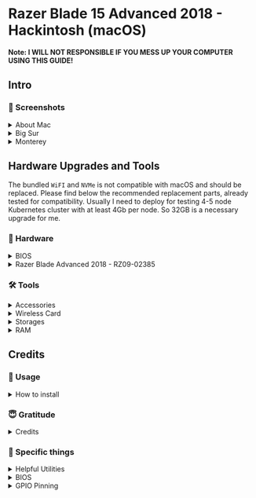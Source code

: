 # Razer Blade 15 Advanced 2018 - Hackintosh (macOS)

**Note: I WILL NOT RESPONSIBLE IF YOU MESS UP YOUR COMPUTER USING THIS GUIDE!**

## Intro

### 📸 Screenshots

<details>
<summary>About Mac</summary>

![About this Mac](_images/AboutMac.png)

</details>
<details>
<summary>Big Sur</summary>

<br>

![Big Sur](_images/BigSur.png)

</details>
<details>
<summary>Monterey</summary>

<br>

![Monterey]](_images/Monterey.png)

</details>

## Hardware Upgrades and Tools

The bundled `WiFI` and `NVMe` is not compatible with macOS and should be replaced. Please find below the recommended replacement parts, already tested for compatibility. Usually I need to deploy for testing 4-5 node Kubernetes cluster with at least 4Gb per node. So 32GB is a necessary upgrade for me.

### 📃 Hardware

<details>
<summary>BIOS</summary>

**This BIOS is actual only for Razer Blade 15 Advanced (2018)**

|               | Version          |
| ------------: | :--------------- |
|    `OpenCore` | 0.6.4 (RELEASE)  |
|    `Catalina` | 10.15.7 (19H114) |
|             - | -                |
|    `OpenCore` | 0.7.1 (RELEASE)  |
|     `Big Sur` | 11.5.1 (20G80)   |
|`Monterey Beta`| 12.0  (21A5294g) |
| `System BIOS` | 1.08             |
|       `EC FW` | 1.02             |
|      `MCU FW` | 1.00.00.00       |

</details>
<details>
<summary>Razer Blade Advanced 2018 - RZ09-02385</summary>

<br>

|                  | Specifications                                                                  | macOS 11 Big Sur Compatibility                                                                                                                                                                                                                      |
| ---------------: | :------------------------------------------------------------------------------ | :-------------------------------------------------------------------------------------------------------------------------------------------------------------------------------------------------------------------------------------------------- |
|        `Chipset` | Mobile Intel HM370                                                              | No issues                                                                                                                                                                                                                                           |
|            `CPU` | Intel Core i7-8750H processor, 6 Cores / 12 Threads, 2.2GHz / 4.1GHz, 9MB Cache | No issues                                                                                                                                                                                                                                           |
|         `Memory` | 16GB dual-channel DDR4-2667MHz, up to 32GB                                      | No issues                                                                                                                                                                                                                                           |
|            `GPU` | Intel UHD Graphics 630                                                          | No issues                                                                                                                                                                                                                                           |
|           `dGPU` | Nvidia 1060 Max-Q (6GB GDDR5 VRAM)                                              | Nvidia Drivers absent for Catalina. ACPI should be patched to disable dGPU                                                                                                                                                                          |
|        `Storage` | Samsung SM961 256GB NVMe M.2                                                    | No issues                                                                                                                                                                                                                                           |
|         `Screen` | 15.6" Full HD 60Hz, 1920 x 1080 IPS                                             | No issues                                                                                                                                                                                                                                           |
|         `Webcam` | Windows Hello built-in IR HD webcam (1MP / 720P)                                | No issues. Windows Hello is not supported in macOS                                                                                                                                                                                                  |
|           `WiFi` | Intel Wireless-AC 9560NGW                                                       | No issues, using [itlwm.kext](https://github.com/OpenIntelWireless/itlwm/releases) and [Heliport](https://github.com/OpenIntelWireless/HeliPort/releases). I've replaced with DW1820A (BCM94350)                                                    |
| `Input & Output` | USB 3.1 Gen 1 (USB-A) x3                                                        | No issues                                                                                                                                                                                                                                           |
|                - | Thunderbolt 3 (USB-C)                                                           | No issues                                                                                                                                                                                                                                           |
|                - | HDMI 2.0B                                                                       | HDMI connected directly to Nvidia GPU and will not work in macOS                                                                                                                                                                                    |
|                - | Mini DisplayPort 1.4                                                            | Mini DisplayPort connected directly to Nvidia GPU and will not work in macOS                                                                                                                                                                        |
|     `Soundboard` | Realtek ALC298                                                                  | No issues. ACPI patch should be added to solve sleep issue                                                                                                                                                                                          |
|        `Battery` | 80Wh                                                                            | About 3-5h after proper Power Management configuration. ACPI should be patched to enable battery stats                                                                                                                                              |
|       `Keyboard` | Per-key RGB powered by Razer Chroma N-Key rollover backlit                      | No issues. Original Razer Chroma software absent for macOS. Many thanks to [BlvckBytes](https://github.com/BlvckBytes) for [MenuBar app](https://github.com/BlvckBytes/RazerControl/releases) to control Razer Blade keyboard and logo RGB lighting |
|       `Touchpad` | Precision Glass                                                                 | No issues. ACPI should be patched to enable trackpad                                                                                                                                                                                                |
|     `Dimensions` | 17.8mm x 235mm x 355mm                                                          | -                                                                                                                                                                                                                                                   |
|         `Weight` | 2.21 kg                                                                         | ACPI patches will not help with this.                                                                                                                                                                                                               |
|          `Power` | 230W power adapter                                                              | -                                                                                                                                                                                                                                                   |

</details>

### 🛠 Tools

<details>
<summary>Accessories</summary>

<br>

|                              Accessories | Description                                                      | Amazon URL                                                                                                                                                                                                                                                                                                                                              |
| ---------------------------------------: | :--------------------------------------------------------------- | :------------------------------------------------------------------------------------------------------------------------------------------------------------------------------------------------------------------------------------------------------------------------------------------------------------------------------------------------------ |
|                              `USB mouse` | Trackpad will be unavailable during macOS installation procedure | [Amazon](https://www.amazon.com/AmazonBasics-3-Button-Wired-Mouse-Black/dp/B005EJH6RW/ref=sr_1_3?keywords=amazon+basic+mouse&qid=1561714362&s=gateway&sr=8-3)                                                                                                                                                                                           |
| `USB storage` with at least 16GB storage | Installation USB media                                           | [Amazon](https://www.amazon.com/gp/product/B076GXJJRD/ref=ppx_yo_dt_b_asin_title_o03_s00?ie=UTF8&psc=1)                                                                                                                                                                                                                                                 |
|                   `USB-A to USB-C cable` | For USB ports detection procedure                                | [Amazon](https://www.amazon.com/AmazonBasics-Type-C-Gen1-Female-Adapter/dp/B01GGKYXVE/ref=pd_hpb_a2a_sims_6/130-2479265-2893400?_encoding=UTF8&pd_rd_i=B01GGKYYT0&pd_rd_r=54b9f737-919c-11e9-b9d7-6915ce2a8dc3&pd_rd_w=j9bw6&pd_rd_wg=IVvh1&pf_rd_p=bfc589eb-d865-496f-a10b-5e00902c2113&pf_rd_r=G68JVK6HBAFKEDA75MYY&refRID=G68JVK6HBAFKEDA75MYY&th=1) |

</details>
<details>
<summary>Wireless Card</summary>

<br>

|               WiFi Module | Description                                                                                       | eBay or AliExpress URL                                                                                                                      | Confirmation                                                                                                                |
| ------------------------: | :------------------------------------------------------------------------------------------------ | :------------------------------------------------------------------------------------------------------------------------------------------ | :-------------------------------------------------------------------------------------------------------------------------- |
|     `BCM94352Z (DW-1560)` | Recommended. 2 antennas. No issues. Additional kext's are required. Easily to find for \$24-60 on | [eBay](https://www.ebay.com/sch/i.html?_from=R40&_nkw=BCM94352Z+DW-1560&_sacat=0&rt=nc&LH_BIN=1)                                            | [community](https://osxlatitude.com/forums/topic/11138-inventory-of-supportedunsupported-wireless-cards-2-sierra-catalina/) |
| `BCM943602BAED (DW-1830)` | 3 antennas. RBA have only 2. Works out of the box. About \$60-120 on AliExpress                   | [AliExpress](https://www.aliexpress.com/wholesale?catId=0&initiative_id=SB_20190707194727&SearchText=BCM943602BAED+DW1830&switch_new_app=y) | [community](https://osxlatitude.com/forums/topic/11138-inventory-of-supportedunsupported-wireless-cards-2-sierra-catalina/) |

</details>
<details>
<summary>Storages</summary>

**Note: I do recommend to use at least 1TB NVMe for dual boot with Windows 10.**

|                        NVMe | 4k Support | Amazon URL                                                                                                                                                                                                                                                                                                                          | Confirmation                                                                                                                                                                                                                              |
| --------------------------: | :--------- | :---------------------------------------------------------------------------------------------------------------------------------------------------------------------------------------------------------------------------------------------------------------------------------------------------------------------------------- | :---------------------------------------------------------------------------------------------------------------------------------------------------------------------------------------------------------------------------------------- |
|      `Samsung EVO 970 NVMe` | NO         | [Amazon](https://www.amazon.com/gp/product/B07DB942BT/ref=ppx_yo_dt_b_asin_title_o02_s00?ie=UTF8&psc=1)                                                                                                                                                                                                                             | [community](https://www.tonymacx86.com)                                                                                                                                                                                                   |
|  `Samsung EVO 970 Pro NVMe` | NO         | [Amazon](https://www.amazon.com/Samsung-PCI-Express-Solid-State-V-NAND/dp/B07DFJ3YQR/ref=sr_1_4?keywords=Samsung+970+EVO+Pro&qid=1560233808&s=electronics&sr=1-4)                                                                                                                                                                   | [community](https://www.tonymacx86.com)                                                                                                                                                                                                   |
| `Samsung EVO 970 Plus NVMe` | NO         | [Amazon](https://www.amazon.com/Samsung-970-EVO-Plus-MZ-V7S1T0B/dp/B07MFZY2F2/ref=sr_1_3?keywords=Samsung+EVO+970+Plus+NVMe&qid=1561343834&s=gateway&sr=8-3)                                                                                                                                                                        | [Do the Samsung 970 Evo Plus drives work ? New Firmware Available for testing 5/20/19](https://www.tonymacx86.com/threads/do-the-samsung-970-evo-plus-drives-work-new-firmware-available-for-testing-5-20-19.270757/page-13#post-1959914) |
|       `Sabrent Rocket NVMe` | YES        | [Amazon](https://www.amazon.com/gp/product/B07LGF54XR/ref=ppx_yo_dt_b_asin_title_o00_s00?ie=UTF8&psc=1)                                                                                                                                                                                                                             | [stonevil](https://www.tonymacx86.com/members/stonevil.254235/)                                                                                                                                                                           |
|       `WD Black SN750 NVMe` | -          | [Amazon](https://www.amazon.com/BLACK-SN750-500GB-Internal-Gaming/dp/B07MQ468S8/ref=sxin_3_ac_d_rm?keywords=wd%2Bblack%2Bnvme&pd_rd_i=B07MH2P5ZD&pd_rd_r=0be71a8a-a79d-4ce3-ad47-102a5ee16a25&pd_rd_w=9ZCWD&pd_rd_wg=dlFxu&pf_rd_p=0bc35c17-1e0d-4808-b361-20ab11b00973&pf_rd_r=0CKT4MYE9A5QZ8AJYEVK&qid=1560233421&s=gateway&th=1) | [community](https://www.tonymacx86.com)                                                                                                                                                                                                   |
|         `HP EX900 M.2 NVMe` | -          | [Amazon](https://www.amazon.com/HP-EX900-Internal-Solid-5Xm46Aa/dp/B07MFBNMF1/ref=sr_1_3?keywords=HP+EX900+NVME+1TB+drive&qid=1561283379&s=gateway&sr=8-3)                                                                                                                                                                          | [konohasaint](https://www.tonymacx86.com/members/konohasaint.88998/)                                                                                                                                                                      |
|             `Samsung PM981` | NO         | Bundled with Razer Blade                                                                                                                                                                                                                                                                                                            | [suyukai](https://www.tonymacx86.com/members/suyukai.2249983/)                                                                                                                                                                            |

</details>
<details>
<summary>RAM</summary>

<br>

|                            Memory module | Modules size | Speed | CL   | Amazon URL                                                                                                           | Confirmation                                                                                                               |
| ---------------------------------------: | :----------- | :---- | :--- | :------------------------------------------------------------------------------------------------------------------- | :------------------------------------------------------------------------------------------------------------------------- |
|                `Ballistix Sport LT 32GB` | 2x16Gb       | 2666  | CL16 | [Amazon](https://www.amazon.com/gp/product/B06XRBS4Y5/ref=ppx_yo_dt_b_asin_title_o03_s00?ie=UTF8&psc=1)              | [stonevil](https://www.tonymacx86.com/members/stonevil.254235/)                                                            |
| `Kingston Technology HyperX Impact 32GB` | 2x16Gb       | 2666  | CL15 | [Amazon](https://www.amazon.com/dp/B01NAL3TYY/?coliid=I3Q9P4ZU9V435H&colid=1ZGSQH2G88154&psc=1&ref_=lv_ov_lig_dp_it) | [Razer Blade 15 Advanced RAM upgrade](https://www.reddit.com/r/razer/comments/c1c9wl/razer_blade_15_advanced_ram_upgrade/) |

</details>

## Credits

### 🔄 Usage

<details>
<summary>How to install</summary>

1. Use [stonevil's](https://github.com/stonevil/Razer_Blade_Advanced_early_2019_Hackintosh#bios-unlock) guide for modding BIOS

2. Fill the [SMBIOS](https://dortania.github.io/OpenCore-Desktop-Guide/post-install/iservices.html#generate-a-new-serial) section in EFI folder

3. Use [OpenCore Vanilla Laptop guide](https://dortania.github.io/OpenCore-Install-Guide) to doing config.plist and create Bootable USB

<details>
<summary>~Extra~</summary>

- Please create [USBMap](https://github.com/corpnewt/USBMap) or `USBPort.kext` (Use Hackintool to do this) after install for best USB plug experience (uncheck SSDT-USBX-LAPTOP in config.plist or remove it when using USBMap/USBPort.kext)

- Create [one-key cpufriend](https://github.com/stevezhengshiqi/one-key-cpufriend) if you often use battery, power-plug always is not recommended for best battery life

</details>

</details>

### 😇 Gratitude

<details>
<summary>Credits</summary>

- [Dortania](https://dortania.github.io/) - for Vanilla guides
- [Acidanthera](https://github.com/acidanthera) - for OpenCore and lots of kexts
- [RehabMan](https://github.com/RehabMan) - for ACPI patching guides
- [Stonevil](https://github.com/stonevil) - for BIOS mod and hardware suggestions

</details>

### 📩 Specific things

<details>
<summary>Helpful Utilities</summary>

- [MountEFI](https://github.com/corpnewt/MountEFI) - Help to mount /EFI folder
- [ProperTree](https://github.com/corpnewt/MountEFI) - The way to open and edit config.plist
- [USBMap](https://github.com/corpnewt/USBMap) - Tool to make a USB Map
- [GenSMBIOS](https://github.com/corpnewt/GenSMBIOS) - Apple serial generator
- [Lilu-and-Friends](https://github.com/corpnewt/Lilu-and-Friends) - To update kexts

</details>
<details>
<summary>BIOS</summary>

You will have to change DVMT pre-alloc size to 64MB, and you can't do that via stock BIOS, please see how-to in here - [BIOS Unlock - stonevil](https://github.com/stonevil/Razer_Blade_Advanced_early_2019_Hackintosh#bios-unlock)

</details>
<details>
<summary>GPIO Pinning</summary></summary>

There are hotpatches & ssdts that might be specific for a particular laptop, I think trackpad GPIO pinning might be one of them, please check your pin number as per - [GPI0 Pinning](https://voodooi2c.github.io/#GPIO%20Pinning/GPIO%20Pinning), and modify SSDT-I2C if needed (currently pin number is set to 0x64 in there)

</details>
